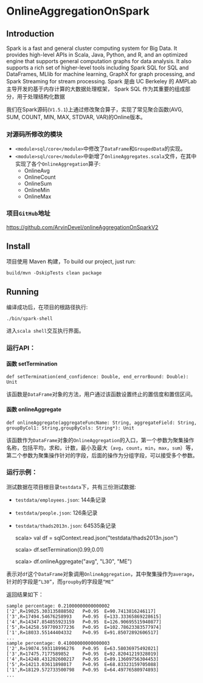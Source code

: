 # OnlineAggregationOnSpark

## Introduction
Spark is a fast and general cluster computing system for Big Data. It provides
high-level APIs in Scala, Java, Python, and R, and an optimized engine that
supports general computation graphs for data analysis. It also supports a
rich set of higher-level tools including Spark SQL for SQL and DataFrames,
MLlib for machine learning, GraphX for graph processing,
and Spark Streaming for stream processing.
Spark 是由 UC Berkeley 的 AMPLab 主导开发的基于内存计算的大数据处理框架，
Spark SQL 作为其重要的组成部分，用于处理结构化数据

我们在Spark源码(`V1.5.1`)上通过修改聚合算子，实现了常见聚合函数(AVG, SUM, COUNT, MIN, MAX, STDVAR, VAR)的Online版本。


### 对源码所修改的模块

- `<module>sql/core</module>`中修改了`DataFrame`和`GroupedData`的实现。
- `<module>sql/core</module>`中新增了`OnlineAggregates.scala`文件，在其中实现了各个`OnlineAggregation`算子:
  - OnlineAvg
  - OnlineCount
  - OnlineSum
  - OnlineMin
  - OnlineMax

### 项目`GitHub`地址

<https://github.com/ArvinDevel/onlineAggregationOnSparkV2>


## Install

项目使用 Maven 构建，To build our project, just run:
    
    build/mvn -DskipTests clean package

## Running

编译成功后，在项目的根路径执行:

    ./bin/spark-shell

进入`scala shell`交互执行界面。

### 运行API：

#### 函数 setTermination

    def setTermination(end_confidence: Double, end_errorBound: Double): Unit

该函数是`DataFrame`对象的方法，用户通过该函数设置终止的置信度和置信区间。

#### 函数 onlineAggregate

    def onlineAggregate(aggregateFuncName: String, aggregateField: String, groupByCol1: String,groupByCols: String*): Unit

该函数作为`DataFrame`对象的`OnlineAggregation`的入口，第一个参数为聚集操作名称，包括平均，求和，计数，最小及最大（`avg`，`count`，`min`，`max`，`sum`）等，第二个参数为聚集操作针对的字段，后面的操作为分组字段，可以接受多个参数。

### 运行示例：

测试数据在项目根目录`testdata`下，共有三份测试数据:

-   `testdata/employees.json`: 144条记录
-   `testdata/people.json`: 126条记录
-   `testdata/thads2013n.json`: 64535条记录


    scala> val df =  sqlContext.read.json("testdata/thads2013n.json")

    scala> df.setTermination(0.99,0.01)

    scala> df.onlineAggregate("avg", "L30", "ME")

表示对`df`这个`DataFrame`对象调用`OnlineAggregation`，其中聚集操作为`average`，针对的字段是`“L30”`，而`groupby`的字段是`“ME”`

返回结果如下：

    sample percentage: 0.21000000000000002
    ['2',R=19025.303135888502	P=0.95	E=90.7413816246117]
    ['3',R=17494.54676258993	P=0.95	E=133.33365869228615]
    ['4',R=14347.854855923159	P=0.95	E=126.90695515940877]
    ['5',R=14258.597709377236	P=0.95	E=102.78623383577974]
    ['1',R=18033.55144404332	P=0.95	E=91.85072892606517]
    ...
    sample percentage: 0.41000000000000003
    ['2',R=19074.593118996276	P=0.95	E=63.58036975492021]
    ['3',R=17475.7177589852     P=0.95	E=92.82041219328019]
    ['4',R=14248.431202600217	P=0.95	E=89.13609756304453]
    ['5',R=14213.03611898017	P=0.95	E=68.83323159705088]
    ['1',R=18129.572733500798	P=0.95	E=64.49776580974893]
    ...
    




